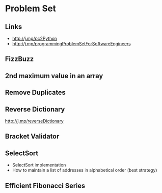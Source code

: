 
# Problem Set 

## Links
  - http://j.mp/pc2Python 
  - http://j.mp/programmingProblemSetForSoftwareEngineers 
  
  
## FizzBuzz 

## 2nd maximum value in an array 

## Remove Duplicates

## Reverse Dictionary
http://j.mp/reverseDictionary

## Bracket Validator 

## SelectSort 

- SelectSort implementation 
- How to maintain a list of addresses in alphabetical order (best strategy) 

## Efficient Fibonacci Series 

<!--stackedit_data:
eyJoaXN0b3J5IjpbLTI2NzYzNDQ3LDEyMDgxNTAxNzIsMzcwMD
AyMzg2XX0=
-->